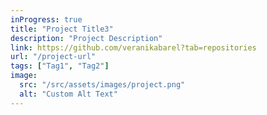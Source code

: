 ```yaml
---
inProgress: true
title: "Project Title3"
description: "Project Description"
link: https://github.com/veranikabarel?tab=repositories
url: "/project-url"
tags: ["Tag1", "Tag2"]
image:
  src: "/src/assets/images/project.png"
  alt: "Custom Alt Text"
---
```

